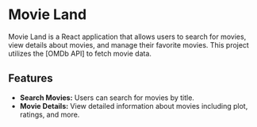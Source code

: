 # Movie Land

Movie Land is a React application that allows users to search for movies, view details about movies, and manage their favorite movies. This project utilizes the [OMDb API] to fetch movie data.

## Features

- **Search Movies:** Users can search for movies by title.
- **Movie Details:** View detailed information about movies including plot, ratings, and more.
